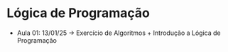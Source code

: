 # Lógica de Programação
- Aula 01: 13/01/25 -> Exercício de Algoritmos + Introdução a Lógica de Programação